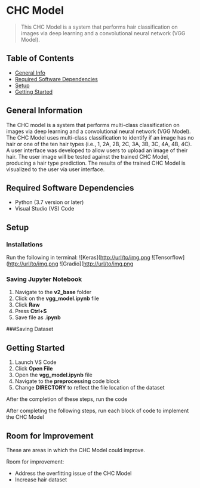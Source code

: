 # CHC Model
> This CHC Model  is a system that performs hair classification on images via deep learning and a convolutional neural network (VGG Model).

## Table of Contents
* [General Info](#general-information)
* [Required Software Dependencies](#required-software-dependencies)
* [Setup](#setup)
* [Getting Started](#getting-started)



## General Information
The CHC model is a system that performs multi-class classification on images via deep learning and
a convolutional neural network (VGG Model). The CHC Model uses multi-class classification to identify if an
image has no hair or one of the ten hair types (i.e., 1, 2A, 2B, 2C, 3A, 3B, 3C, 4A, 4B, 4C). A user interface
was developed to allow users to upload an image of their hair. The user image will be tested against the trained 
CHC Model, producing a hair type prediction. The results of the trained CHC Model is visualized to the user via 
user interface.


## Required Software Dependencies
- Python (3.7 version or later)
- Visual Studio (VS) Code




## Setup

### Installations
Run the following in terminal:
![Keras]([http://url/to/img.png](https://github.com/znhinson/SeniorProject/blob/c63ac3e754609e57a2e73ed0c778702c15b20aa5/install_1.PNG)
![Tensorflow]([http://url/to/img.png](https://github.com/znhinson/SeniorProject/blob/c63ac3e754609e57a2e73ed0c778702c15b20aa5/install_2.PNG)
![Gradio]([http://url/to/img.png](https://github.com/znhinson/SeniorProject/blob/c63ac3e754609e57a2e73ed0c778702c15b20aa5/install_3.PNG)

 

### Saving Jupyter Notebook
1. Navigate to the **v2_base** folder
2. Click on the **vgg_model.ipynb** file
3. Click **Raw**
4. Press **Ctrl+S**
5. Save file as .**ipynb**

###Saving Dataset



## Getting Started
1. Launch VS Code
2. Click **Open File**
3. Open the **vgg_model.ipynb** file
4. Navigate to the **preprocessing** code block
5. Change **DIRECTORY** to reflect the file location of the dataset

After the completion of these steps, run the code


After completing the following steps, run each block of code to implement the CHC Model



## Room for Improvement
These are areas in which the CHC Model could improve.

Room for improvement:
- Address the overfitting issue of the CHC Model
- Increase hair dataset




